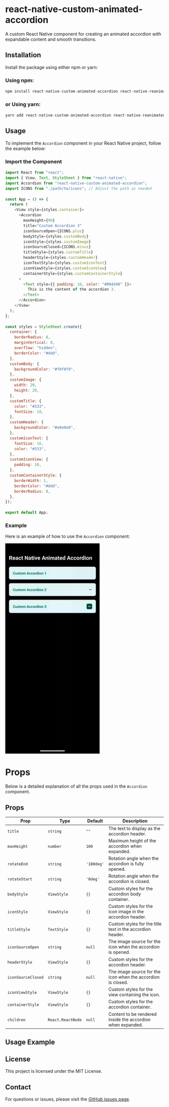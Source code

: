 # react-native-custom-animated-accordion

A custom React Native component for creating an animated accordion with expandable content and smooth transitions.

## Installation

Install the package using either npm or yarn:

### Using npm:

```javascript
npm install react-native-custom-animated-accordion react-native-reanimated
```

### or Using yarn:

```javascript
yarn add react-native-custom-animated-accordion react-native-reanimated
```

## Usage

To implement the `Accordion` component in your React Native project, follow the example below:

### Import the Component

```javascript
import React from "react";
import { View, Text, StyleSheet } from "react-native";
import Accordion from "react-native-custom-animated-accordion";
import ICONS from "./path/to/icons"; // Adjust the path as needed

const App = () => {
  return (
    <View style={styles.container}>
      <Accordion
        maxHeight={90}
        title="Custom Accordion 3"
        iconSourceOpen={ICONS.plus}
        bodyStyle={styles.customBody}
        iconStyle={styles.customImage}
        iconSourceClosed={ICONS.minus}
        titleStyle={styles.customTitle}
        headerStyle={styles.customHeader}
        iconTextStyle={styles.customIconText}
        iconViewStyle={styles.customIconView}
        containerStyle={styles.customContainerStyle}
      >
        <Text style={{ padding: 16, color: "#004d40" }}>
          This is the content of the accordion 3.
        </Text>
      </Accordion>
    </View>
  );
};

const styles = StyleSheet.create({
  container: {
    borderRadius: 8,
    marginVertical: 8,
    overflow: "hidden",
    borderColor: "#ddd",
  },
  customBody: {
    backgroundColor: "#f0f0f0",
  },
  customImage: {
    width: 20,
    height: 20,
  },
  customTitle: {
    color: "#333",
    fontSize: 18,
  },
  customHeader: {
    backgroundColor: "#e0e0e0",
  },
  customIconText: {
    fontSize: 16,
    color: "#333",
  },
  customIconView: {
    padding: 10,
  },
  customContainerStyle: {
    borderWidth: 1,
    borderColor: "#ddd",
    borderRadius: 8,
  },
});

export default App;
```

### Example

Here is an example of how to use the `Accordion` component:

 <img src="./src/assets/accord.gif" alt="Demo GIF" width="300" height="auto"/>

# Props

Below is a detailed explanation of all the props used in the `Accordion` component.

## Props

| Prop               | Type              | Default    | Description                                                 |
| ------------------ | ----------------- | ---------- | ----------------------------------------------------------- |
| `title`            | `string`          | `""`       | The text to display as the accordion header.                |
| `maxHeight`        | `number`          | `100`      | Maximum height of the accordion when expanded.              |
| `rotateEnd`        | `string`          | `'180deg'` | Rotation angle when the accordion is fully opened.          |
| `rotateStart`      | `string`          | `'0deg'`   | Rotation angle when the accordion is closed.                |
| `bodyStyle`        | `ViewStyle`       | `{}`       | Custom styles for the accordion body container.             |
| `iconStyle`        | `ViewStyle`       | `{}`       | Custom styles for the icon image in the accordion header.   |
| `titleStyle`       | `TextStyle`       | `{}`       | Custom styles for the title text in the accordion header.   |
| `iconSourceOpen`   | `string`          | `null`     | The image source for the icon when the accordion is opened. |
| `headerStyle`      | `ViewStyle`       | `{}`       | Custom styles for the accordion header.                     |
| `iconSourceClosed` | `string`          | `null`     | The image source for the icon when the accordion is closed. |
| `iconViewStyle`    | `ViewStyle`       | `{}`       | Custom styles for the view containing the icon.             |
| `containerStyle`   | `ViewStyle`       | `{}`       | Custom styles for the accordion container.                  |
| `children`         | `React.ReactNode` | `null`     | Content to be rendered inside the accordion when expanded.  |

## Usage Example

## License

This project is licensed under the MIT License.

## Contact

For questions or issues, please visit the [GitHub issues page](https://github.com/mehuljetani/react-native-custom-animated-accordion/issues).

